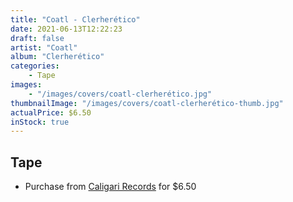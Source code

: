 ```yaml
---
title: "Coatl - Clerherético"
date: 2021-06-13T12:22:23
draft: false
artist: "Coatl"
album: "Clerherético"
categories:
    - Tape
images:
    - "/images/covers/coatl-clerherético.jpg"
thumbnailImage: "/images/covers/coatl-clerherético-thumb.jpg"
actualPrice: $6.50
inStock: true
---
```


## Tape
* Purchase from [Caligari Records](https://caligarirecords.storenvy.com/products/24171183-coatl-clerheretico) for $6.50
